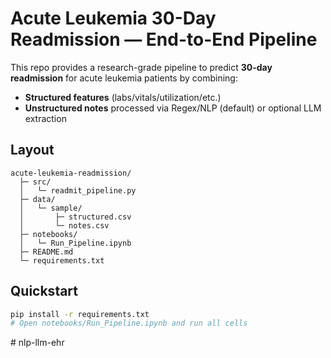 # Acute Leukemia 30-Day Readmission — End-to-End Pipeline

This repo provides a research-grade pipeline to predict **30-day readmission** for acute leukemia patients by combining:
- **Structured features** (labs/vitals/utilization/etc.)
- **Unstructured notes** processed via Regex/NLP (default) or optional LLM extraction

## Layout
```
acute-leukemia-readmission/
  ├─ src/
  │   └─ readmit_pipeline.py
  ├─ data/
  │   └─ sample/
  │       ├─ structured.csv
  │       └─ notes.csv
  ├─ notebooks/
  │   └─ Run_Pipeline.ipynb
  ├─ README.md
  └─ requirements.txt
```

## Quickstart
```bash
pip install -r requirements.txt
# Open notebooks/Run_Pipeline.ipynb and run all cells
```
#   n l p - l l m - e h r  
 